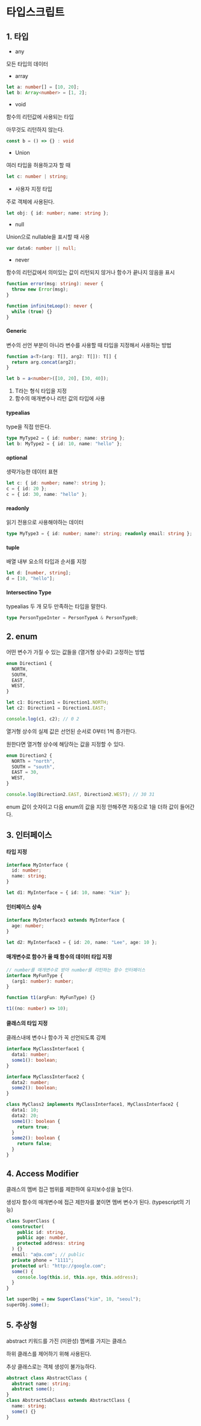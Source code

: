 # 타입스크립트

## 1. 타입

- any

모든 타입의 데이터

- array

```ts
let a: number[] = [10, 20];
let b: Array<number> = [1, 2];
```

- void

함수의 리턴값에 사용되는 타입

아무것도 리턴하지 않는다.

```ts
const b = () => {} : void
```

- Union

여러 타입을 허용하고자 할 때

```ts
let c: number | string;
```

- 사용자 지정 타입

주로 객체에 사용된다.

```ts
let obj: { id: number; name: string };
```

- null

Union으로 nullable을 표시할 때 사용

```ts
var data6: number || null;
```

- never

함수의 리턴값에서 의미있는 값이 리턴되지 않거나 함수가 끝나지 않음을 표시

```ts
function error(msg: string): never {
  throw new Error(msg);
}

function infiniteLoop(): never {
  while (true) {}
}
```

#### Generic

변수의 선언 부분이 아니라 변수를 사용할 때 타입을 지정해서 사용하는 방법

```ts
function a<T>(arg: T[], arg2: T[]): T[] {
  return arg.concat(arg2);
}

let b = a<number>([10, 20], [30, 40]);
```

1. T라는 형식 타입을 지정
2. 함수의 매개변수나 리턴 값의 타입에 사용

#### typealias

type을 직접 만든다.

```ts
type MyType2 = { id: number; name: string };
let b: MyType2 = { id: 10, name: "hello" };
```

#### optional

생략가능한 데이터 표현

```ts
let c: { id: number; name?: string };
c = { id: 20 };
c = { id: 30, name: "hello" };
```

#### readonly

읽기 전용으로 사용해야하는 데이터

```ts
type MyType3 = { id: number; name?: string; readonly email: string };
```

#### tuple

배열 내부 요소의 타입과 순서를 지정

```ts
let d: [number, string];
d = [10, "hello"];
```

#### Intersectino Type

typealias 두 개 모두 만족하는 타입을 말한다.

```ts
type PersonTypeInter = PersonTypeA & PersonTypeB;
```

## 2. enum

어떤 변수가 가질 수 있는 값들을 (열거형 상수로) 고정하는 방법

```ts
enum Direction1 {
  NORTH,
  SOUTH,
  EAST,
  WEST,
}

let c1: Direction1 = Direction1.NORTH;
let c2: Direction1 = Direction1.EAST;

console.log(c1, c2); // 0 2
```

열거형 상수의 실제 값은 선언된 순서로 0부터 1씩 증가한다.

원한다면 열거형 상수에 해당하는 값을 지정할 수 있다.

```ts
enum Direction2 {
  NORTh = "north",
  SOUTH = "south",
  EAST = 30,
  WEST,
}

console.log(Direction2.EAST, Direction2.WEST); // 30 31
```

enum 값이 숫자이고 다음 enum의 값을 지정 안해주면 자동으로 1을 더하 값이 들어간다.

## 3. 인터페이스

#### 타입 지정

```ts
interface MyInterface {
  id: number;
  name: string;
}

let d1: MyInterface = { id: 10, name: "kim" };
```

#### 인터페이스 상속

```ts
interface MyInterface3 extends MyInterface {
  age: number;
}

let d2: MyInterface3 = { id: 20, name: "Lee", age: 10 };
```

#### 매개변수로 함수가 올 때 함수의 데이터 타입 지정

```ts
// number를 매개변수로 받아 number를 리턴하는 함수 인터페이스
interface MyFunType {
  (arg1: number): number;
}

function t1(argFun: MyFunType) {}

t1((no: number) => 10);
```

#### 클래스의 타입 지정

클래스내에 변수나 함수가 꼭 선언되도록 강제

```ts
interface MyClassInterface1 {
  data1: number;
  some1(): boolean;
}

interface MyClassInterface2 {
  data2: number;
  some2(): boolean;
}

class MyClass2 implements MyClassInterface1, MyClassInterface2 {
  data1: 10;
  data2: 20;
  some1(): boolean {
    return true;
  }
  some2(): boolean {
    return false;
  }
}
```

## 4. Access Modifier

클래스의 멤버 접근 범위를 제한하여 유지보수성을 높인다.

생성자 함수의 매개변수에 접근 제한자를 붙이면 멤버 변수가 된다. (typescript의 기능)

```ts
class SuperClass {
  constructor(
    public id: string,
    public age: number,
    protected address: string
  ) {}
  email: "a@a.com"; // public
  private phone = "1111";
  protected url: "http://google.com";
  some() {
    console.log(this.id, this.age, this.address);
  }
}

let superObj = new SuperClass("kim", 10, "seoul");
superObj.some();
```

## 5. 추상형

abstract 키워드를 가진 (미완성) 멤버를 가지는 클래스

하위 클래스를 제어하기 위해 사용된다.

추상 클래스로는 객체 생성이 불가능하다.

```ts
abstract class AbstractClass {
  abstract name: string;
  abstract some();
}
class AbstractSubClass extends AbstractClass {
  name: string;
  some() {}
}
```

